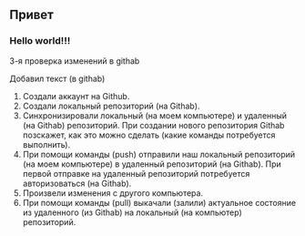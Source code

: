 ## Привет

### Hello world!!!

3-я проверка изменений в githab

Добавил текст (в githab)

1. Создали аккаунт на Github.
2. Создали локальный репозиторий (на Githab).
3. Синхронизировали локальный (на моем компьютере) и удаленный (на Githab) репозиторий. При создании нового репозитория Githab позскажет, как это можно сделать (какие команды потребуется выполнить).
4. При помощи команды (push) отправили наш локальный репозиторий (на моем компьютере) в удаленный репозиторий (на Githab). При первой отправке на удаленный репозиторий потребуется авторизоваться (на Githab).
5. Произвели изменения с другого компьютера.
6. При помощи команды (pull) выкачали (залили) актуальное состояние из удаленного (из Githab) на локальный (на компьютер) репозиторий.
